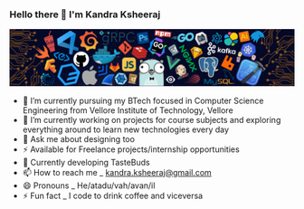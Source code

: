 ### Hello there 👋 I'm Kandra Ksheeraj


![](https://github.com/ksheeraj1161/ksheeraj1161/blob/main/header_.png)



  - 🔭 I’m currently pursuing my BTech focused in Computer Science Engineering from Vellore Institute of Technology, Vellore
  - 🌱 I’m currently working on projects for course subjects and exploring everything around to learn new technologies every day
  - 💬 Ask me about designing too
  - ⚡ Available for Freelance projects/internship opportunities
  - 🍔 Currently developing TasteBuds
  - 📫 How to reach me _ kandra.ksheeraj@gmail.com
  - 😄 Pronouns _ He/atadu/vah/avan/il
  - ⚡ Fun fact _ I code to drink coffee and viceversa

